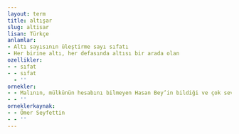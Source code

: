 ```yaml
---
layout: term
title: altışar
slug: altisar
lisan: Türkçe
anlamlar:
- Altı sayısının üleştirme sayı sıfatı
- Her birine altı, her defasında altısı bir arada olan
ozellikler:
- - sıfat
- - sıfat
  - ''
ornekler:
- - Malının, mülkünün hesabını bilmeyen Hasan Bey’in bildiği ve çok sevdiği altışar yaşındaki iki ikiz çocuğudur.
- - ''
orneklerkaynak:
- - Ömer Seyfettin
- - ''
---
```

